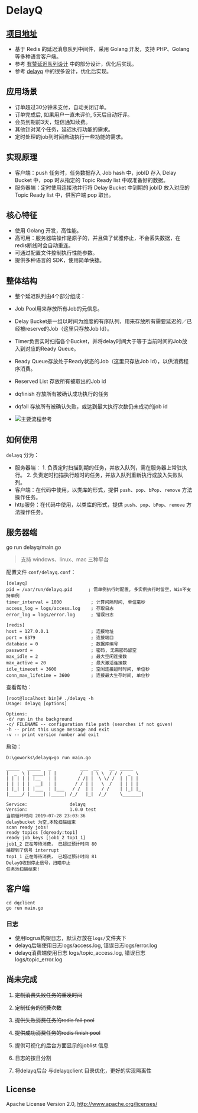 # DelayQ
## [项目地址](https://github.com/golang-soft/delayq) 

- 基于 Redis 的延迟消息队列中间件，采用 Golang 开发，支持 PHP、Golang 等多种语言客户端。
- 参考 [有赞延迟队列设计](http://tech.youzan.com/queuing_delay) 中的部分设计，优化后实现。
- 参考 [delayq](https://github.com/mix-basic/delayq) 中的很多设计，优化后实现。

## 应用场景

- 订单超过30分钟未支付，自动关闭订单。
- 订单完成后, 如果用户一直未评价, 5天后自动好评。
- 会员到期前3天，短信通知续费。
- 其他针对某个任务，延迟执行功能的需求。
- 定时处理的job到时间自动执行一些功能的需求。

## 实现原理

- 客户端：push 任务时，任务数据存入 Job hash 中，jobID 存入 Delay Bucket 中，pop 时从指定的 Topic Ready list 中取准备好的数据。
- 服务器端：定时使用连接池并行将 Delay Bucket 中到期的 jobID 放入对应的 Topic Ready list 中，供客户端 pop 取出。

## 核心特征

- 使用 Golang 开发，高性能。
- 高可用：服务器端操作是原子的，并且做了优雅停止，不会丢失数据，在redis断线时会自动重连。
- 可通过配置文件控制执行性能参数。
- 提供多种语言的 SDK，使用简单快捷。

## 整体结构

- 整个延迟队列由4个部分组成：
- Job Pool用来存放所有Job的元信息。
- Delay Bucket是一组以时间为维度的有序队列，用来存放所有需要延迟的／已经被reserve的Job（这里只存放Job Id）。
- Timer负责实时扫描各个Bucket，并将delay时间大于等于当前时间的Job放入到对应的Ready Queue。
- Ready Queue存放处于Ready状态的Job（这里只存放Job Id），以供消费程序消费。
- Reserved List 存放所有被取出的Job id
- dqfinish 存放所有被确认成功执行的任务
- dqfail   存放所有被确认失败，或达到最大执行次数仍未成功的job id

- ![主要流程参考](https://tech.youzan.com/content/images/2016/03/delay-queue.png)

## 如何使用

`delayq` 分为：

- 服务器端：
        1. 负责定时扫描到期的任务，并放入队列，需在服务器上常驻执行。
        2. 负责定时扫描执行超时的任务，并放入队列重新执行或放入失败队列。
- 客户端：在代码中使用，以类库的形式，提供 `push`、`pop`、`bPop`、`remove` 方法操作任务。
- http服务：在代码中使用，以类库的形式，提供 `push`、`pop`、`bPop`、`remove` 方法操作任务。

## 服务器端

go run delayq/main.go
> 支持 windows、linux、mac 三种平台

配置文件 `conf/delayq.conf`：
```
[delayq]
pid = /var/run/delayq.pid      ; 需单例执行时配置, 多实例执行时留空, Win不支持单例
timer_interval = 1000           ; 计算间隔时间, 单位毫秒
access_log = logs/access.log    ; 存取日志
error_log = logs/error.log      ; 错误日志

[redis]
host = 127.0.0.1                ; 连接地址
port = 6379                     ; 连接端口
database = 0                    ; 数据库编号
password =                      ; 密码, 无需密码留空
max_idle = 2                    ; 最大空闲连接数
max_active = 20                 ; 最大激活连接数
idle_timeout = 3600             ; 空闲连接超时时间, 单位秒
conn_max_lifetime = 3600        ; 连接最大生存时间, 单位秒
```

查看帮助：

```
[root@localhost bin]# ./delayq -h
Usage: delayq [options]

Options:
-d/ run in the background
-c/ FILENAME -- configuration file path (searches if not given)
-h -- print this usage message and exit
-v -- print version number and exit
```

启动：

```
D:\goworks\delayq>go run main.go

_____   _____   _           ___  __    __  _____
|  _  \ | ____| | |         /   | \ \  / / /  _  \
| | | | | |__   | |        / /| |  \ \/ /  | | | |
| | | | |  __|  | |       / / | |   \  /   | | | |
| |_| | | |___  | |___   / /  | |   / /    | |_| |_
|_____/ |_____| |_____| /_/   |_|  /_/     \_______|

Service:                delayq
Version:                1.0.0 test
当前循环时间 2019-07-28 23:03:36
delaybucket 为空,本轮扫描结束
scan ready jobs!
ready topics [dqready:top1]
ready job_keys [job1_2 top1_1]
job1_2 正在等待消费， 已超过预计时间 80
捕捉到了信号 interrupt
top1_1 正在等待消费， 已超过预计时间 81
DelayQ收到停止信号，扫瞄中止
任务池扫瞄结束!
```

## 客户端


```
cd dqclient
go run main.go
```

### 日志

- 使用logrus构架日志，默认存放在<code>logs/</code>文件夹下
- delayq后端使用日志logs/access.log, 错误日志logs/error.log
- delayq消费端使用日志 logs/topic_access.log, 错误日志logs/topic_error.log

## 尚未完成

1. ~~定制消费失败任务的重发时间~~

2. ~~定制任务的消费次数~~

3. ~~提供失败消费任务的redis fail pool~~

4. ~~提供成功消费任务的redis finish pool~~

5. 提供可视化的后台方面显示的joblist 信息

6. 日志的按日分割

7. 将delayq后台 与delayqclient 目录优化，更好的实现隔离性

## License

Apache License Version 2.0, http://www.apache.org/licenses/
